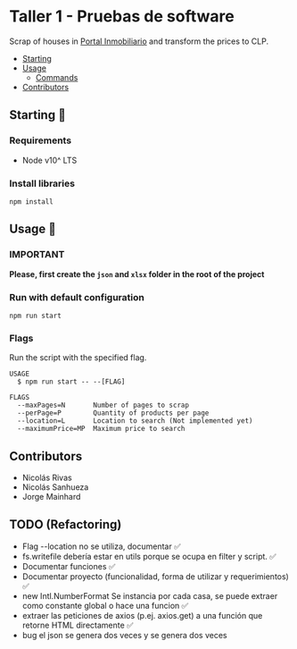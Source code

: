 # Taller 1 - Pruebas de software

Scrap of houses in [Portal Inmobiliario](https://www.portalinmobiliario.com) and transform the prices to CLP. 

<!-- toc -->
* [Starting](#starting)
* [Usage](#usage)
    * [Commands](#commands)
* [Contributors](#contributors)
<!-- tocstop -->

## Starting 🚀
### Requirements
- Node v10^ LTS

### Install libraries

`npm install`

## Usage 📖

### IMPORTANT

**Please, first create the `json` and `xlsx` folder in the root of the project**

### Run with default configuration

`npm run start`


### Flags
<!-- flags -->

Run the script with the specified flag.

```
USAGE
  $ npm run start -- --[FLAG] 

FLAGS
  --maxPages=N       Number of pages to scrap
  --perPage=P        Quantity of products per page
  --location=L       Location to search (Not implemented yet)
  --maximumPrice=MP  Maximum price to search
```

<!-- flagsstop -->

## Contributors
- Nicolás Rivas
- Nicolás Sanhueza
- Jorge Mainhard

## TODO (Refactoring)
- Flag --location no se utiliza, documentar ✅
- fs.writefile debería estar en utils porque se ocupa en filter y script. ✅
- Documentar funciones ✅
- Documentar proyecto (funcionalidad, forma de utilizar y requerimientos) ✅
- new Intl.NumberFormat Se instancia por cada casa, se puede extraer como constante global o hace una funcion  ✅
- extraer las peticiones de axios (p.ej. axios.get) a una función que retorne HTML directamente ✅
- bug el json se genera dos veces y se genera dos veces


